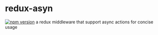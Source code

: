 # redux-asyn
[![npm version](https://img.shields.io/npm/v/redux-thunk.svg?style=flat-square)](https://www.npmjs.com/package/redux-thunk)
a redux middleware that support async actions for concise usage
